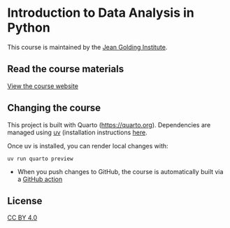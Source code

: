 # Introduction to Data Analysis in Python

This course is maintained by the [Jean Golding Institute](https://www.bristol.ac.uk/golding/).

## Read the course materials

[View the course website](https://bristol-training.github.io/introduction-to-data-analysis-in-python/)

## Changing the course

This project is built with Quarto (https://quarto.org). Dependencies
are managed using [uv](https://docs.astral.sh/uv/) (installation
instructions [here](https://docs.astral.sh/uv/getting-started/installation/).

Once uv is installed, you can render local changes with:

```
uv run quarto preview
```

* When you push changes to GitHub, the course is automatically built via a [GitHub action](.github/workflows/publish-course.yml)

## License

[CC BY 4.0](https://creativecommons.org/licenses/by/4.0/)
